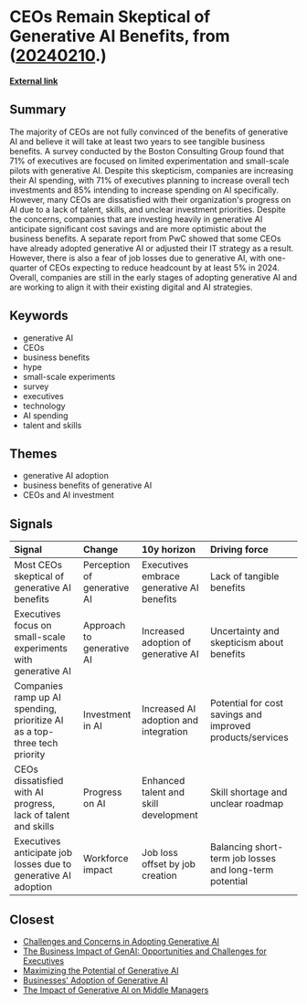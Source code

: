 # __CEOs Remain Skeptical of Generative AI Benefits__, from ([20240210](https://kghosh.substack.com/p/20240210).)

__[External link](https://www.itpro.com/business/leadership/most-ceos-arent-buying-the-hype-on-generative-ai-benefits)__



## Summary

The majority of CEOs are not fully convinced of the benefits of generative AI and believe it will take at least two years to see tangible business benefits. A survey conducted by the Boston Consulting Group found that 71% of executives are focused on limited experimentation and small-scale pilots with generative AI. Despite this skepticism, companies are increasing their AI spending, with 71% of executives planning to increase overall tech investments and 85% intending to increase spending on AI specifically. However, many CEOs are dissatisfied with their organization's progress on AI due to a lack of talent, skills, and unclear investment priorities. Despite the concerns, companies that are investing heavily in generative AI anticipate significant cost savings and are more optimistic about the business benefits. A separate report from PwC showed that some CEOs have already adopted generative AI or adjusted their IT strategy as a result. However, there is also a fear of job losses due to generative AI, with one-quarter of CEOs expecting to reduce headcount by at least 5% in 2024. Overall, companies are still in the early stages of adopting generative AI and are working to align it with their existing digital and AI strategies.

## Keywords

* generative AI
* CEOs
* business benefits
* hype
* small-scale experiments
* survey
* executives
* technology
* AI spending
* talent and skills

## Themes

* generative AI adoption
* business benefits of generative AI
* CEOs and AI investment

## Signals

| Signal                                                                    | Change                      | 10y horizon                               | Driving force                                             |
|:--------------------------------------------------------------------------|:----------------------------|:------------------------------------------|:----------------------------------------------------------|
| Most CEOs skeptical of generative AI benefits                             | Perception of generative AI | Executives embrace generative AI benefits | Lack of tangible benefits                                 |
| Executives focus on small-scale experiments with generative AI            | Approach to generative AI   | Increased adoption of generative AI       | Uncertainty and skepticism about benefits                 |
| Companies ramp up AI spending, prioritize AI as a top-three tech priority | Investment in AI            | Increased AI adoption and integration     | Potential for cost savings and improved products/services |
| CEOs dissatisfied with AI progress, lack of talent and skills             | Progress on AI              | Enhanced talent and skill development     | Skill shortage and unclear roadmap                        |
| Executives anticipate job losses due to generative AI adoption            | Workforce impact            | Job loss offset by job creation           | Balancing short-term job losses and long-term potential   |

## Closest

* [Challenges and Concerns in Adopting Generative AI](6a8633d1148eb442435b9f6bca735ad3)
* [The Business Impact of GenAI: Opportunities and Challenges for Executives](7aa756b506cb8ac4c5031d9699509681)
* [Maximizing the Potential of Generative AI](cff1a5331e2a0947c902edfd1aa39f6a)
* [Businesses' Adoption of Generative AI](767b74c90576473294b2c47568c0e355)
* [The Impact of Generative AI on Middle Managers](4427e1d7ce3ce8d0a6f40cb808f69b6a)